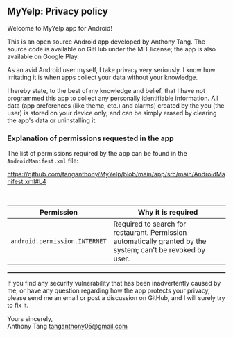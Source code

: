 ## MyYelp: Privacy policy

Welcome to MyYelp app for Android!

This is an open source Android app developed by Anthony Tang. The source code is available on GitHub under the MIT license; the app is also available on Google Play.

As an avid Android user myself, I take privacy very seriously.
I know how irritating it is when apps collect your data without your knowledge.

I hereby state, to the best of my knowledge and belief, that I have not programmed this app to collect any personally identifiable information. All data (app preferences (like theme, etc.) and alarms) created by the you (the user) is stored on your device only, and can be simply erased by clearing the app's data or uninstalling it.

### Explanation of permissions requested in the app

The list of permissions required by the app can be found in the `AndroidManifest.xml` file:

https://github.com/tanganthony/MyYelp/blob/main/app/src/main/AndroidManifest.xml#L4

<br/>

|                                Permission                                | Why it is required                                                                                           |
|:------------------------------------------------------------------------:|--------------------------------------------------------------------------------------------------------------|
|                      `android.permission.INTERNET`                       | Required to search for restaurant. Permission automatically granted by the system; can't be revoked by user. |

 <hr style="border:1px solid gray">

If you find any security vulnerability that has been inadvertently caused by me, or have any question regarding how the app protects your privacy, please send me an email or post a discussion on GitHub, and I will surely try to fix it.

Yours sincerely,  
Anthony Tang
tanganthony05@gmail.com
